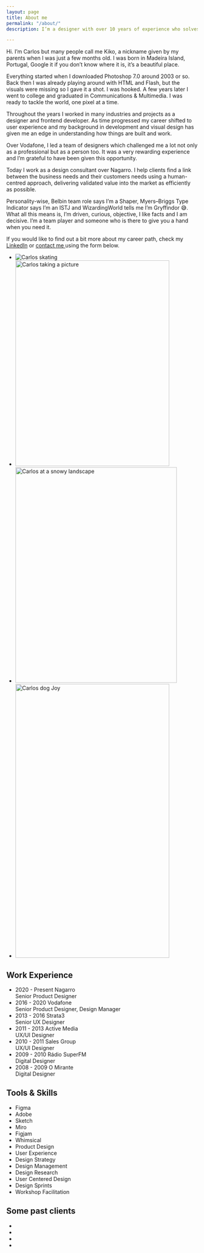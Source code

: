 ```yaml
---
layout: page
title: About me
permalink: "/about/"
description: I’m a designer with over 10 years of experience who solves challenges through design thinking.

---
```


Hi. I’m Carlos but many people call me Kiko, a nickname given by my parents when I was just a few months old. I was born in Madeira Island, Portugal, Google it if you don’t know where it is, it’s a beautiful place.

Everything started when I downloaded Photoshop 7.0 around 2003 or so. Back then I was already playing around with HTML and Flash, but the visuals were missing so I gave it a shot. I was hooked. A few years later I went to college and graduated in Communications & Multimedia. I was ready to tackle the world, one pixel at a time.

Throughout the years I worked in many industries and projects as a designer and frontend developer. As time progressed my career shifted to user experience and my background in development and visual design has given me an edge in understanding how things are built and work.

Over Vodafone, I led a team of designers which challenged me a lot not only as a professional but as a person too. It was a very rewarding experience and I’m grateful to have been given this opportunity.

Today I work as a design consultant over Nagarro. I help clients find a link between the business needs and their customers needs using a human-centred approach, delivering validated value into the market as efficiently as possible.

Personality-wise, Belbin team role says I’m a Shaper, Myers–Briggs Type Indicator says I’m an ISTJ and WizardingWorld tells me I’m Gryffindor 😅. What all this means is, I’m driven, curious, objective, I like facts and I am decisive. I’m a team player and someone who is there to give you a hand when you need it.

If you would like to find out a bit more about my career path, check my <a class="" href="https://www.linkedin.com/in/carlosjgsousa">LinkedIn</a> or <a class=" " href="#contact">contact me </a> using the form below.

<ul class="gallery">
  <li>
    <img src="../assets/images/profile/skate.gif" alt="Carlos skating">
  </li>
  <li>
      <picture>
        <source media="(min-width: 600px)" srcset="../assets/images/profile/photography.webp" type="image/webp">
        <source media="(min-width: 600px)" srcset="../assets/images/profile/photography.jpg" type="image/jpeg">
        <source srcset="../assets/images/profile/photography_small.webp" type="image/webp">
        <source srcset="../assets/images/profile/photography_small.jpg" type="image/jpeg">
        <img src="../assets/images/profile/photography.jpg" alt="Carlos taking a picture" width="405" height="540">
      </picture>
  </li>
  <li>
      <picture>
        <source media="(min-width: 600px)" srcset="../assets/images/profile/profile_3.webp" type="image/webp">
        <source media="(min-width: 600px)" srcset="../assets/images/profile/profile_3.jpg" type="image/jpeg">
        <source srcset="../assets/images/profile/profile_3_small.webp" type="image/webp">
        <source srcset="../assets/images/profile/profile_3_small.jpg" type="image/jpeg">
        <img src="../assets/images/profile/profile_3.jpg" alt="Carlos at a snowy landscape" loading="lazy" width="425" height="566">
      </picture>
    </li>
  <li>
      <picture>
        <source media="(min-width: 600px)" srcset="../assets/images/profile/joy.webp" type="image/webp">
        <source media="(min-width: 600px)" srcset="../assets/images/profile/joy.jpg" type="image/jpeg">
        <source srcset="../assets/images/profile/joy_small.webp" type="image/webp">
        <source srcset="../assets/images/profile/joy_small.jpg" type="image/jpeg">
        <img src="../assets/images/profile/joy.jpeg" alt="Carlos dog Joy"  loading="lazy" width="405" height="719">
      </picture>
    </li>
</ul>

<div class="spacer reveal work-skills">
  <div class="work-experience">
    <h2 class="">Work Experience</h2>
    <ul>
      <li class="reveal">
          <span class="date">2020 - Present</span>
          Nagarro <br>
          Senior Product Designer
      </li>
      <li class="reveal">
          <span class="date">2016 - 2020</span>
          Vodafone <br>
          Senior Product Designer, Design Manager
      </li>
      <li class="reveal">
          <span class="date">2013 - 2016</span>
          Strata3 <br>
          Senior UX Designer
      </li>
      <li class="reveal">
          <span class="date">2011 - 2013</span>
          Active Media <br>
          UX/UI Designer
      </li>
      <li class="reveal">
          <span class="date">2010 - 2011</span>
          Sales Group <br>
          UX/UI Designer
      </li>
      <li class="reveal">
          <span class="date">2009 - 2010</span>
          Rádio SuperFM <br>
          Digital Designer
      </li>
      <li class="reveal">
          <span class="date">2008 - 2009</span>
          O Mirante <br>
          Digital Designer
      </li>
    </ul>
  </div>
  <div class="skills">
    <h2>Tools & Skills</h2>
    <ul>
      <li class="reveal">Figma</li>
      <li class="reveal">Adobe</li>
      <li class="reveal">Sketch</li>
      <li class="reveal">Miro</li>
      <li class="reveal">Figjam</li>
      <li class="reveal">Whimsical</li>
      <li class="reveal">Product Design</li>
      <li class="reveal">User Experience</li>
      <li class="reveal">Design Strategy</li>
      <li class="reveal">Design Management</li>
      <li class="reveal">Design Research</li>
      <li class="reveal">User Centered Design</li>
      <li class="reveal">Design Sprints</li>
      <li class="reveal">Workshop Facilitation</li>
    </ul>
  </div>
</div>
<section class="spacer reveal clients-list">
  <h2>Some past clients</h2>
  <ul>
    <li><img src="../assets/images/clients/clients_1.svg" alt=""></li>
    <li><img src="../assets/images/clients/clients_2.svg" alt=""></li>
    <li><img src="../assets/images/clients/clients_3.svg" alt=""></li>
    <li><img src="../assets/images/clients/clients_4.svg" alt=""></li>
  </ul>
</section>